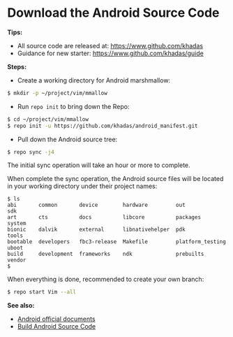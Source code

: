 # Download the Android Source Code 

**Tips:**
* All source code are released at: https://www.github.com/khadas
* Guidance for new starter: https://www.github.com/khadas/guide

**Steps:**
* Create a working directory for Android marshmallow:
```sh
$ mkdir -p ~/project/vim/mmallow
```
* Run `repo init` to bring down the Repo:
```sh
$ cd ~/project/vim/mmallow
$ repo init -u https://github.com/khadas/android_manifest.git
```

* Pull down the Android source tree:
```sh
$ repo sync -j4
```
The initial sync operation will take an hour or more to complete. 

When complete the sync operation, the Android source files will be located in your working directory under their project names:
```
$ ls
abi       common       device        hardware         out               sdk
art       cts          docs          libcore          packages          system
bionic    dalvik       external      libnativehelper  pdk               tools
bootable  developers   fbc3-release  Makefile         platform_testing  uboot
build     development  frameworks    ndk              prebuilts         vendor
$
```
When everything is done, recommended to create your own branch:
```sh
$ repo start Vim --all
```

**See also:**
* [Android official documents](https://source.android.com/source/downloading.html)
* [Build Android Source Code](https://github.com/khadas/documents/blob/master/BuildingAndroid.md)
